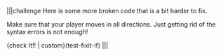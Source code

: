 |||challenge
Here is some more broken code that is a bit harder to fix.

Make sure that your player moves in all directions. Just getting rid of the syntax errors is not enough!

{check It!! | custom}(test-fixit-if)
|||